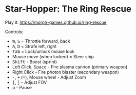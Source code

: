 # Star-Hopper: The Ring Rescue

Play it: https://morph-games.github.io/ring-rescue

Controls:

* <kbd>W</kbd>, <kbd>S</kbd> = Throttle forward, back
* <kbd>A</kbd>, <kbd>D</kbd> = Strafe left, right
* <kbd>Tab</kbd> = Lock/unlock mouse look
* Mouse move (when locked) = Steer ship
* <kbd>Shift</kbd> - Boost (sprint)
* Left Click, <kbd>Space</kbd> - Fire plasma cannon (primary weapon)
* Right Click - Fire photon blaster (secondary weapon)
* <kbd>-</kbd>, <kbd>+</kbd> (<kbd>=</kbd>), Mouse wheel - Adjust Zoom
* <kbd>[</kbd>, <kbd>]</kbd> - Adjust FOV
* <kbd>p</kbd> - Pause
